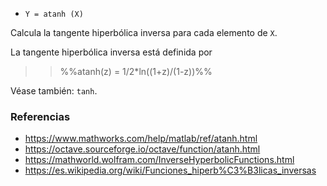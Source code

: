 - `Y = atanh (X)`

Calcula la tangente hiperbólica inversa para cada elemento de `X`.

La tangente hiperbólica inversa está definida por

> > %%atanh(z) = 1/2\*ln((1+z)/(1-z))%%

Véase también: `tanh`.

### Referencias

- https://www.mathworks.com/help/matlab/ref/atanh.html
- https://octave.sourceforge.io/octave/function/atanh.html
- https://mathworld.wolfram.com/InverseHyperbolicFunctions.html
- https://es.wikipedia.org/wiki/Funciones_hiperb%C3%B3licas_inversas
